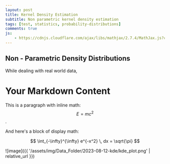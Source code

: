 ```yaml
---
layout: post
title: Kernel Density Estimation
subtitle: Non parametric kernel density estimation
tags: [test, statistics, probability-distributions]
comments: true
js:
    - https://cdnjs.cloudflare.com/ajax/libs/mathjax/2.7.4/MathJax.js?config=TeX-MML-AM_CHTML
---
```


## Non - Parametric Density Distributions

While dealing with real world data, 

# Your Markdown Content

This is a paragraph with inline math: $$E=mc^2$$.

And here's a block of display math:

$$
\int_{-\infty}^{\infty} e^{-x^2} \, dx = \sqrt{\pi}
$$



![image]({{ '/assets/img/Data_Folder/2023-08-12-kde/kde_plot.png' | relative_url }})
